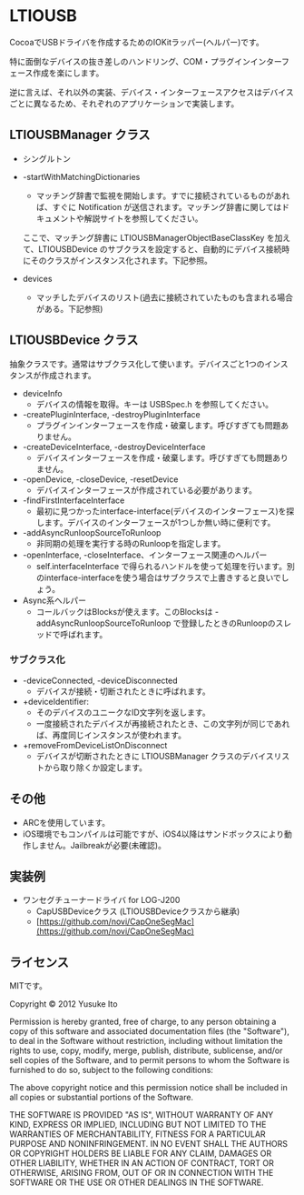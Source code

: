 # LTIOUSB

CocoaでUSBドライバを作成するためのIOKitラッパー(ヘルパー)です。

特に面倒なデバイスの抜き差しのハンドリング、COM・プラグインインターフェース作成を楽にします。

逆に言えば、それ以外の実装、デバイス・インターフェースアクセスはデバイスごとに異なるため、それぞれのアプリケーションで実装します。


## LTIOUSBManager クラス

* シングルトン
* -startWithMatchingDictionaries
    * マッチング辞書で監視を開始します。すでに接続されているものがあれば、すぐに Notification が送信されます。マッチング辞書に関してはドキュメントや解説サイトを参照してください。
    
    ここで、マッチング辞書に LTIOUSBManagerObjectBaseClassKey を加えて、LTIOUSBDevice のサブクラスを設定すると、自動的にデバイス接続時にそのクラスがインスタンス化されます。下記参照。
* devices
    * マッチしたデバイスのリスト(過去に接続されていたものも含まれる場合がある。下記参照)



## LTIOUSBDevice クラス
抽象クラスです。通常はサブクラス化して使います。デバイスごと1つのインスタンスが作成されます。

* deviceInfo
    * デバイスの情報を取得。キーは USBSpec.h を参照してください。
* -createPluginInterface, -destroyPluginInterface
    * プラグインインターフェースを作成・破棄します。呼びすぎても問題ありません。
* -createDeviceInterface, -destroyDeviceInterface
    * デバイスインターフェースを作成・破棄します。呼びすぎても問題ありません。
* -openDevice, -closeDevice, -resetDevice
    * デバイスインターフェースが作成されている必要があります。
* -findFirstInterfaceInterface
    * 最初に見つかったinterface-interface(デバイスのインターフェース)を探します。デバイスのインターフェースが1つしか無い時に便利です。
* -addAsyncRunloopSourceToRunloop
    * 非同期の処理を実行する時のRunloopを指定します。
* -openInterface, -closeInterface、インターフェース関連のヘルパー
    * self.interfaceInterface で得られるハンドルを使って処理を行います。別のinterface-interfaceを使う場合はサブクラスで上書きすると良いでしょう。
* Async系ヘルパー
    * コールバックはBlocksが使えます。このBlocksは -addAsyncRunloopSourceToRunloop で登録したときのRunloopのスレッドで呼ばれます。


### サブクラス化
* -deviceConnected, -deviceDisconnected
    * デバイスが接続・切断されたときに呼ばれます。
* +deviceIdentifier:
    * そのデバイスのユニークなID文字列を返します。
    * 一度接続されたデバイスが再接続されたとき、この文字列が同じであれば、再度同じインスタンスが使われます。
* +removeFromDeviceListOnDisconnect
    * デバイスが切断されたときに LTIOUSBManager クラスのデバイスリストから取り除くか設定します。

## その他
* ARCを使用しています。
* iOS環境でもコンパイルは可能ですが、iOS4以降はサンドボックスにより動作しません。Jailbreakが必要(未確認)。

## 実装例

* ワンセグチューナードライバ for LOG-J200
    * CapUSBDeviceクラス (LTIOUSBDeviceクラスから継承)
    * [https://github.com/novi/CapOneSegMac](https://github.com/novi/CapOneSegMac)


## ライセンス
MITです。

Copyright © 2012 Yusuke Ito

Permission is hereby granted, free of charge, to any person obtaining a copy of this software and associated documentation files (the "Software"), to deal in the Software without restriction, including without limitation the rights to use, copy, modify, merge, publish, distribute, sublicense, and/or sell copies of the Software, and to permit persons to whom the Software is furnished to do so, subject to the following conditions:

The above copyright notice and this permission notice shall be included in all copies or substantial portions of the Software.

THE SOFTWARE IS PROVIDED "AS IS", WITHOUT WARRANTY OF ANY KIND, EXPRESS OR IMPLIED, INCLUDING BUT NOT LIMITED TO THE WARRANTIES OF MERCHANTABILITY, FITNESS FOR A PARTICULAR PURPOSE AND NONINFRINGEMENT. IN NO EVENT SHALL THE AUTHORS OR COPYRIGHT HOLDERS BE LIABLE FOR ANY CLAIM, DAMAGES OR OTHER LIABILITY, WHETHER IN AN ACTION OF CONTRACT, TORT OR OTHERWISE, ARISING FROM, OUT OF OR IN CONNECTION WITH THE SOFTWARE OR THE USE OR OTHER DEALINGS IN THE SOFTWARE.


